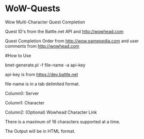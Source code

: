 # WoW-Quests
Wow Multi-Character Quest Completion

Quest ID's from the Battle.net API and http://wowhead.com

Quest Completion Order from http://wow.gamepedia.com and user comments from http://wowhead.com

#How to Use

bnet-generate.pl -f file-name -a api-key

api-key is from https://dev.battle.net

file-name is in a tab delimited format.

Column0:	Server

Column1:	Character

Column2:	(Optional) Wowhead Character Link

There is a maximum of 16 characters supported at a time.

The Output will be in HTML format.
